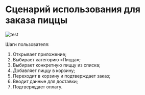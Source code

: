# Сценарий использования для заказа пиццы

![test](https://images.delfi.ee/media-api-image-cropper/v1/18216fb0-d5c9-11ec-979f-139f5c96b636.jpg?noup&w=700&h=250)

Шаги пользователя:

1. Открывает приложение;
2. Выбирает категорию «Пицца»;
3. Выбирает конкретную пиццу из списка;
4. Добавляет пиццу в корзину;
5. Переходит в корзину и подтверждает заказ;
6. Вводит данные для доставки;
7. Подтверждает оплату.


